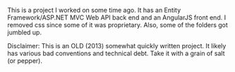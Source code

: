This is a project I worked on some time ago. It has an Entity Framework/ASP.NET MVC Web API back end and an AngularJS front end. I removed css since some of it was proprietary. Also, some of the folders got jumbled up.

Disclaimer: This is an OLD (2013) somewhat quickly written project. It likely has various bad conventions and technical debt. Take it with a grain of salt (or pepper).
